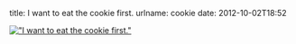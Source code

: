 title: I want to eat the cookie first.
urlname: cookie
date: 2012-10-02T18:52

[!["I want to eat the cookie first."](https://dl.dropboxusercontent.com/s/2knppxj63x732v4/20121002-cookie.jpg)](http://instagram.com/p/QTIyDyLlwj/)